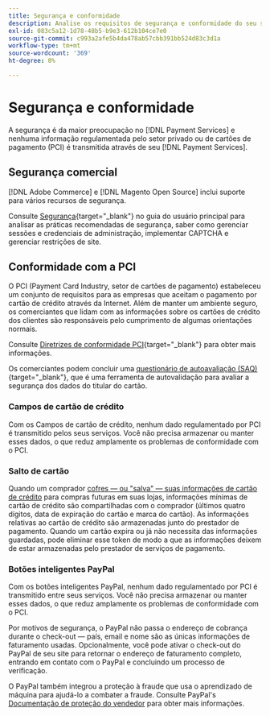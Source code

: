 ```yaml
---
title: Segurança e conformidade
description: Analise os requisitos de segurança e conformidade do seu site.
exl-id: 083c5a12-1d78-48b5-b9e3-612b104ce7e0
source-git-commit: c993a2afe5b4da478ab57cbb391bb524d83c3d1a
workflow-type: tm+mt
source-wordcount: '369'
ht-degree: 0%

---
```


# Segurança e conformidade

A segurança é da maior preocupação no [!DNL Payment Services] e nenhuma informação regulamentada pelo setor privado ou de cartões de pagamento (PCI) é transmitida através de seu [!DNL Payment Services].

## Segurança comercial

[!DNL Adobe Commerce] e [!DNL Magento Open Source] inclui suporte para vários recursos de segurança.

Consulte [Segurança](https://docs.magento.com/user-guide/stores/security.html){target=&quot;_blank&quot;} no guia do usuário principal para analisar as práticas recomendadas de segurança, saber como gerenciar sessões e credenciais de administração, implementar CAPTCHA e gerenciar restrições de site.

## Conformidade com a PCI

O PCI (Payment Card Industry, setor de cartões de pagamento) estabeleceu um conjunto de requisitos para as empresas que aceitam o pagamento por cartão de crédito através da Internet. Além de manter um ambiente seguro, os comerciantes que lidam com as informações sobre os cartões de crédito dos clientes são responsáveis pelo cumprimento de algumas orientações normais.

Consulte [Diretrizes de conformidade PCI](https://docs.magento.com/user-guide/stores/compliance-pci.html){target=&quot;_blank&quot;} para obter mais informações.

Os comerciantes podem concluir uma [questionário de autoavaliação (SAQ)](https://www.pcisecuritystandards.org/pci_security/completing_self_assessment){target=&quot;_blank&quot;}, que é uma ferramenta de autovalidação para avaliar a segurança dos dados do titular do cartão.

### Campos de cartão de crédito

Com os Campos de cartão de crédito, nenhum dado regulamentado por PCI é transmitido pelos seus serviços. Você não precisa armazenar ou manter esses dados, o que reduz amplamente os problemas de conformidade com o PCI.

### Salto de cartão

Quando um comprador [cofres — ou &quot;salva&quot; — suas informações de cartão de crédito](vaulting.md) para compras futuras em suas lojas, informações mínimas de cartão de crédito são compartilhadas com o comprador (últimos quatro dígitos, data de expiração do cartão e marca do cartão). As informações relativas ao cartão de crédito são armazenadas junto do prestador de pagamento. Quando um cartão expira ou já não necessita das informações guardadas, pode eliminar esse token de modo a que as informações deixem de estar armazenadas pelo prestador de serviços de pagamento.

### Botões inteligentes PayPal

Com os botões inteligentes PayPal, nenhum dado regulamentado por PCI é transmitido entre seus serviços. Você não precisa armazenar ou manter esses dados, o que reduz amplamente os problemas de conformidade com o PCI.

Por motivos de segurança, o PayPal não passa o endereço de cobrança durante o check-out — país, email e nome são as únicas informações de faturamento usadas. Opcionalmente, você pode ativar o check-out do PayPal de seu site para retornar o endereço de faturamento completo, entrando em contato com o PayPal e concluindo um processo de verificação.

O PayPal também integrou a proteção à fraude que usa o aprendizado de máquina para ajudá-lo a combater a fraude. Consulte PayPal&#39;s [Documentação de proteção do vendedor](https://www.paypal.com/us/webapps/mpp/security/seller-protection) para obter mais informações.
